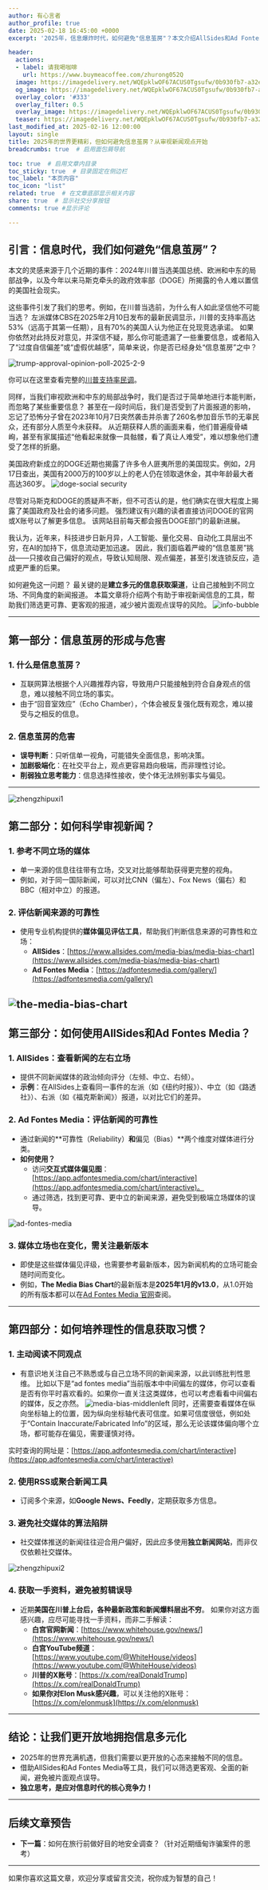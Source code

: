 ```yaml
---
author: 有心言者
author_profile: true
date: 2025-02-18 16:45:00 +0000
excerpt: '2025年，信息爆炸时代，如何避免"信息茧房"？本文介绍AllSides和Ad Fontes Media两大工具，帮你科学审视新闻，培养理性的信息获取习惯，拥抱信息多元化。'

header:
  actions:
  - label: 请我喝咖啡
    url: https://www.buymeacoffee.com/zhurong052Q
  image: https://imagedelivery.net/WQEpklwOF67ACUS0Tgsufw/0b930fb7-a32e-4eb4-375a-b8cb6dbd4900/public
  og_image: https://imagedelivery.net/WQEpklwOF67ACUS0Tgsufw/0b930fb7-a32e-4eb4-375a-b8cb6dbd4900/public
  overlay_color: '#333'
  overlay_filter: 0.5
  overlay_image: https://imagedelivery.net/WQEpklwOF67ACUS0Tgsufw/0b930fb7-a32e-4eb4-375a-b8cb6dbd4900/public
  teaser: https://imagedelivery.net/WQEpklwOF67ACUS0Tgsufw/0b930fb7-a32e-4eb4-375a-b8cb6dbd4900/public
last_modified_at: 2025-02-16 12:00:00
layout: single
title: 2025年的世界更精彩，但如何避免信息茧房？从审视新闻观点开始
breadcrumbs: true  # 启用面包屑导航

toc: true  # 启用文章内目录
toc_sticky: true  # 目录固定在侧边栏
toc_label: "本页内容"
toc_icon: "list"
related: true  # 在文章底部显示相关内容
share: true  # 显示社交分享按钮
comments: true #显示评论

---
```


## **引言：信息时代，我们如何避免“信息茧房”？**

本文的灵感来源于几个近期的事件：2024年川普当选美国总统、欧洲和中东的局部战争，以及今年以来马斯克牵头的政府效率部（DOGE）所揭露的令人难以置信的美国社会现实。

这些事件引发了我们的思考。例如，在川普当选前，为什么有人如此坚信他不可能当选？ 左派媒体CBS在2025年2月10日发布的最新民调显示，川普的支持率高达53%（远高于其第一任期），且有70%的美国人认为他正在兑现竞选承诺。 如果你依然对此持反对意见，并深信不疑，那么你可能遗漏了一些重要信息，或者陷入了“过度自信偏差”或“虚假优越感”，简单来说，你是否已经身处“信息茧房”之中？

![trump-approval-opinion-poll-2025-2-9](https://imagedelivery.net/WQEpklwOF67ACUS0Tgsufw/51e240a5-9c40-4f0c-8d14-a2053eb30c00/public)

你可以在这里查看完整的[川普支持率民调](https://www.cbsnews.com/news/trump-approval-opinion-poll-2025-2-9/)。

同样，当我们审视欧洲和中东的局部战争时，我们是否过于简单地进行本能判断，而忽略了某些重要信息？ 甚至在一段时间后，我们是否受到了片面报道的影响，忘记了恐怖分子曾在2023年10月7日突然袭击并杀害了260名参加音乐节的无辜民众，还有部分人质至今未获释。 从近期获释人质的画面来看，他们普遍瘦骨嶙峋，甚至有家属描述“他看起来就像一具骷髅，看了真让人难受”，难以想象他们遭受了怎样的折磨。

美国政府新成立的DOGE近期也揭露了许多令人匪夷所思的美国现实。例如，2月17日查出，美国有2000万的100岁以上的老人仍在领取退休金，其中年龄最大者高达360岁。
![doge-social security](https://imagedelivery.net/WQEpklwOF67ACUS0Tgsufw/ad132b30-6205-4479-9bf3-080e05fc7500/public)

尽管对马斯克和DOGE的质疑声不断，但不可否认的是，他们确实在很大程度上揭露了美国政府及社会的诸多问题。 强烈建议有兴趣的读者直接访问DOGE的官网或X账号以了解更多信息。 该网站目前每天都会报告DOGE部门的最新进展。

我认为，近年来，科技进步日新月异，人工智能、量化交易、自动化工具层出不穷，在AI的加持下，信息流动更加迅速。 因此，我们面临着严峻的“信息茧房”挑战——只接收自己偏好的观点，导致认知局限、观点偏差，甚至引发连锁反应，造成更严重的后果。

如何避免这一问题？ 最关键的是**建立多元的信息获取渠道**，让自己接触到不同立场、不同角度的新闻报道。 本篇文章将介绍两个有助于审视新闻信息的工具，帮助我们筛选更可靠、更客观的报道，减少被片面观点误导的风险。
![info-bubble](https://imagedelivery.net/WQEpklwOF67ACUS0Tgsufw/b42e4d2f-2ae0-4304-acb8-3fe28447e500/public)
<!-- more -->

---

## **第一部分：信息茧房的形成与危害**

### **1. 什么是信息茧房？**

- 互联网算法根据个人兴趣推荐内容，导致用户只能接触到符合自身观点的信息，难以接触不同立场的事实。
- 由于“回音室效应”（Echo Chamber），个体会被反复强化既有观念，难以接受与之相反的信息。

### **2. 信息茧房的危害**

- **误导判断**：只听信单一视角，可能错失全面信息，影响决策。
- **加剧极端化**：在社交平台上，观点更容易趋向极端，而非理性讨论。
- **削弱独立思考能力**：信息选择性接收，使个体无法辨别事实与偏见。

---
![zhengzhipuxi1](https://imagedelivery.net/WQEpklwOF67ACUS0Tgsufw/4a72031c-2dc5-4890-cd53-9e13ec5f6f00/public)

## **第二部分：如何科学审视新闻？**

### **1. 参考不同立场的媒体**

- 单一来源的信息往往带有立场，交叉对比能够帮助获得更完整的视角。
- 例如，对于同一国际新闻，可以对比CNN（偏左）、Fox News（偏右）和BBC（相对中立）的报道。

### **2. 评估新闻来源的可靠性**

- 使用专业机构提供的**媒体偏见评估工具**，帮助我们判断信息来源的可靠性和立场：
  - **AllSides**：[https://www.allsides.com/media-bias/media-bias-chart](https://www.allsides.com/media-bias/media-bias-chart)
  - **Ad Fontes Media**：[https://adfontesmedia.com/gallery/](https://adfontesmedia.com/gallery/)

![the-media-bias-chart](https://imagedelivery.net/WQEpklwOF67ACUS0Tgsufw/2cbfe144-793b-4bfe-c54e-f1303e5f3700/public)
---

## **第三部分：如何使用AllSides和Ad Fontes Media？**

### **1. AllSides：查看新闻的左右立场**

- 提供不同新闻媒体的政治倾向评分（左倾、中立、右倾）。
- **示例**：在AllSides上查看同一事件的左派（如《纽约时报》）、中立（如《路透社》）、右派（如《福克斯新闻》）报道，以对比它们的差异。

### **2. Ad Fontes Media：评估新闻的可靠性**

- 通过新闻的**可靠性（Reliability）**和**偏见（Bias）**两个维度对媒体进行分类。
- **如何使用？**
  - 访问**交互式媒体偏见图**：[https://app.adfontesmedia.com/chart/interactive](https://app.adfontesmedia.com/chart/interactive)。
  - 通过筛选，找到更可靠、更中立的新闻来源，避免受到极端立场媒体的误导。

![ad-fontes-media](https://imagedelivery.net/WQEpklwOF67ACUS0Tgsufw/76848b4d-af50-4e56-377c-771c8c780000/public)

### **3. 媒体立场也在变化，需关注最新版本**

- 即使是这些媒体偏见评级，也需要参考最新版本，因为新闻机构的立场可能会随时间而变化。
- 例如，**The Media Bias Chart**的最新版本是**2025年1月的v13.0**，从1.0开始的所有版本都可以在[Ad Fontes Media 官网](https://adfontesmedia.com/gallery/)查阅。

---

## **第四部分：如何培养理性的信息获取习惯？**

### **1. 主动阅读不同观点**

- 有意识地关注自己不熟悉或与自己立场不同的新闻来源，以此训练批判性思维。
比如以下是“ad fontes media”当前版本中中间偏左的媒体，你可以查看是否有你平时喜欢看的。如果你一直关注这类媒体，也可以考虑看看中间偏右的媒体，反之亦然。
![media-bias-middlenleft](https://imagedelivery.net/WQEpklwOF67ACUS0Tgsufw/0d1de76c-bd4f-42d9-361c-dab0fb4d8800/public)
同时，还需要查看媒体在纵向坐标轴上的位置，因为纵向坐标轴代表可信度。如果可信度很低，例如处于“Contain Inaccurate/Fabricated Info”的区域，那么无论该媒体偏向哪个立场，都可能存在偏见，需要谨慎对待。

实时查询的网址是：[https://app.adfontesmedia.com/chart/interactive](https://app.adfontesmedia.com/chart/interactive)

### **2. 使用RSS或聚合新闻工具**

- 订阅多个来源，如**Google News、Feedly**，定期获取多方信息。

### **3. 避免社交媒体的算法陷阱**

- 社交媒体推送的新闻往往迎合用户偏好，因此应多使用**独立新闻网站**，而非仅仅依赖社交媒体。

![zhengzhipuxi2](https://imagedelivery.net/WQEpklwOF67ACUS0Tgsufw/19ce6f9d-64c1-44cf-74b7-ae4810f27400/public)

### **4. 获取一手资料，避免被剪辑误导**

- 近期**美国在川普上台后，各种最新政策和新闻爆料层出不穷**。 如果你对这方面感兴趣，应尽可能寻找一手资料，而非二手解读：
  - **白宫官网新闻**：[https://www.whitehouse.gov/news/](https://www.whitehouse.gov/news/)
  - **白宫YouTube频道**：[https://www.youtube.com/@WhiteHouse/videos](https://www.youtube.com/@WhiteHouse/videos)
  - **川普的X账号**：[https://x.com/realDonaldTrump](https://x.com/realDonaldTrump)
  - **如果你对Elon Musk感兴趣**，可以关注他的X账号：[https://x.com/elonmusk](https://x.com/elonmusk)

---

## **结论：让我们更开放地拥抱信息多元化**

- 2025年的世界充满机遇，但我们需要以更开放的心态来接触不同的信息。
- 借助AllSides和Ad Fontes Media等工具，我们可以筛选更客观、全面的新闻，避免被片面观点误导。
- **独立思考，是应对信息时代的核心竞争力！**

---

## **后续文章预告**

- **下一篇**：如何在旅行前做好目的地安全调查？（针对近期缅甸诈骗案件的思考）

---

如果你喜欢这篇文章，欢迎分享或留言交流，祝你成为智慧的自己！